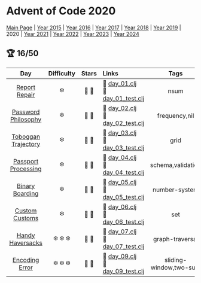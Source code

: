 # Advent of Code 2020

[Main Page](https://adventofcode.com/2020) | [Year 2015](/src/aoclj/year_2015/) | [Year 2016](/src/aoclj/year_2016/) | [Year 2017](/src/aoclj/year_2017/) | [Year 2018](/src/aoclj/year_2018/) | [Year 2019](/src/aoclj/year_2019/) | 2020 | [Year 2021](/src/aoclj/year_2021/) | [Year 2022](/src/aoclj/year_2022/) | [Year 2023](/src/aoclj/year_2023/) | [Year 2024](/src/aoclj/year_2024/)

## :trophy: 16/50

| Day | Difficulty | Stars | Links | Tags |
|:---: | :---: | :---: | :--- | :----: |
[Report Repair](http://www.adventofcode.com/2020/day/1)|:snowflake:|:star2: :star2:|:small_orange_diamond: [day_01.clj](/src/aoclj/year_2020/day_01.clj) <br /> :small_orange_diamond: [day_01_test.clj](/test/aoclj/year_2020/day_01_test.clj)|nsum
[Password Philosophy](http://www.adventofcode.com/2020/day/2)|:snowflake:|:star2: :star2:|:small_orange_diamond: [day_02.clj](/src/aoclj/year_2020/day_02.clj) <br /> :small_orange_diamond: [day_02_test.clj](/test/aoclj/year_2020/day_02_test.clj)|frequency,nil
[Toboggan Trajectory](http://www.adventofcode.com/2020/day/3)|:snowflake:|:star2: :star2:|:small_orange_diamond: [day_03.clj](/src/aoclj/year_2020/day_03.clj) <br /> :small_orange_diamond: [day_03_test.clj](/test/aoclj/year_2020/day_03_test.clj)|grid
[Passport Processing](http://www.adventofcode.com/2020/day/4)|:snowflake:|:star2: :star2:|:small_orange_diamond: [day_04.clj](/src/aoclj/year_2020/day_04.clj) <br /> :small_orange_diamond: [day_04_test.clj](/test/aoclj/year_2020/day_04_test.clj)|schema,validation
[Binary Boarding](http://www.adventofcode.com/2020/day/5)|:snowflake:|:star2: :star2:|:small_orange_diamond: [day_05.clj](/src/aoclj/year_2020/day_05.clj) <br /> :small_orange_diamond: [day_05_test.clj](/test/aoclj/year_2020/day_05_test.clj)|number-system
[Custom Customs](http://www.adventofcode.com/2020/day/6)|:snowflake:|:star2: :star2:|:small_orange_diamond: [day_06.clj](/src/aoclj/year_2020/day_06.clj) <br /> :small_orange_diamond: [day_06_test.clj](/test/aoclj/year_2020/day_06_test.clj)|set
[Handy Haversacks](http://www.adventofcode.com/2020/day/7)|:snowflake: :snowflake: :snowflake:|:star2: :star2:|:small_orange_diamond: [day_07.clj](/src/aoclj/year_2020/day_07.clj) <br /> :small_orange_diamond: [day_07_test.clj](/test/aoclj/year_2020/day_07_test.clj)|graph-traversal
[Encoding Error](http://www.adventofcode.com/2020/day/9)|:snowflake: :snowflake: :snowflake:|:star2: :star2:|:small_orange_diamond: [day_09.clj](/src/aoclj/year_2020/day_09.clj) <br /> :small_orange_diamond: [day_09_test.clj](/test/aoclj/year_2020/day_09_test.clj)|sliding-window,two-sum
